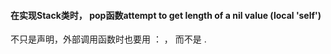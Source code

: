 

#### 在实现Stack类时， pop函数attempt to get length of a nil value (local 'self')



不只是声明，外部调用函数时也要用 ： ， 而不是 . 



